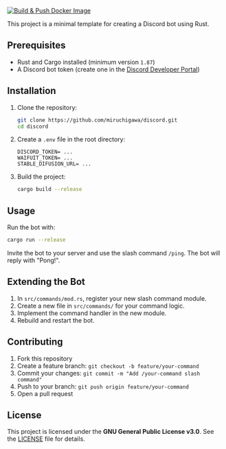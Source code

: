 [![Build & Push Docker Image](https://github.com/miruchigawa/discord/actions/workflows/docker.yml/badge.svg?branch=main)](https://github.com/miruchigawa/discord/actions/workflows/docker.yml)

This project is a minimal template for creating a Discord bot using Rust.

## Prerequisites

* Rust and Cargo installed (minimum version `1.87`)
* A Discord bot token (create one in the [Discord Developer Portal](https://discord.com/developers/applications))

## Installation

1. Clone the repository:

   ```bash
   git clone https://github.com/miruchigawa/discord.git
   cd discord
   ```

2. Create a `.env` file in the root directory:

   ```env
   DISCORD_TOKEN= ...
   WAIFUIT_TOKEN= ...
   STABLE_DIFUSION_URL= ...
   ```

3. Build the project:

   ```bash
   cargo build --release
   ```

## Usage

Run the bot with:

```bash
cargo run --release
```

Invite the bot to your server and use the slash command `/ping`. The bot will reply with "Pong!".

## Extending the Bot

1. In `src/commands/mod.rs`, register your new slash command module.
2. Create a new file in `src/commands/` for your command logic.
3. Implement the command handler in the new module.
4. Rebuild and restart the bot.

## Contributing

1. Fork this repository
2. Create a feature branch: `git checkout -b feature/your-command`
3. Commit your changes: `git commit -m "Add /your-command slash command"`
4. Push to your branch: `git push origin feature/your-command`
5. Open a pull request

## License

This project is licensed under the **GNU General Public License v3.0**. See the [LICENSE](LICENSE) file for details.
